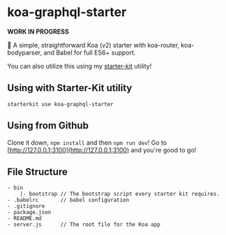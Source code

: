 # koa-graphql-starter
__WORK IN PROGRESS__

:snake: A simple, straightforward Koa (v2) starter with koa-router, koa-bodyparser, and Babel for full ES6+ support.

You can also utilize this using my [starter-kit](https://github.com/mikemclaren/starter-kit) utility!

## Using with Starter-Kit utility
```
starterkit use koa-graphql-starter
```

## Using from Github
Clone it down, `npm install` and then `npm run dev`!
Go to [http://127.0.0.1:3100](http://127.0.0.1:3100) and you're good to go!

## File Structure
```
- bin
    |- bootstrap // The bootstrap script every starter kit requires.
- .babelrc       // babel configuration
- .gitignore
- package.json
- README.md
- server.js      // The root file for the Koa app
```
